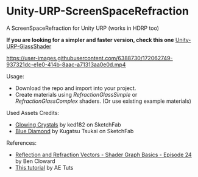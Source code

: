 # Unity-URP-ScreenSpaceRefraction

A ScreenSpaceRefraction for Unity URP (works in HDRP too)

**If you are looking for a simpler and faster version, check this one** [Unity-URP-GlassShader](https://github.com/omid3098/Unity-URP-GlassShader)


https://user-images.githubusercontent.com/6388730/172062749-937321dc-e1e0-414b-8aac-a71313aa0e0d.mp4

Usage:
- Download the repo and import into your project.
- Create materials using _RefractionGlassSimple_ or _RefractionGlassComplex_ shaders. (Or use existing example materials)

Used Assets Credits:
- [Glowing Crystals](https://sketchfab.com/3d-models/glowing-crystals-cb97c1da9c284f77b1fd0842bd0b26ed) by ked182 on SketchFab
- [Blue Diamond](https://sketchfab.com/3d-models/blue-diamond-free-giveaway-618d614891354c1f86f07845080e13e7) by Kugatsu Tsukai on SketchFab

References:
- [Reflection and Refraction Vectors - Shader Graph Basics - Episode 24](https://www.youtube.com/watch?v=TNGNtVhCGvs) by Ben Cloward
- [This tutorial](https://www.youtube.com/watch?v=VMsOPUUj0JA) by AE Tuts
